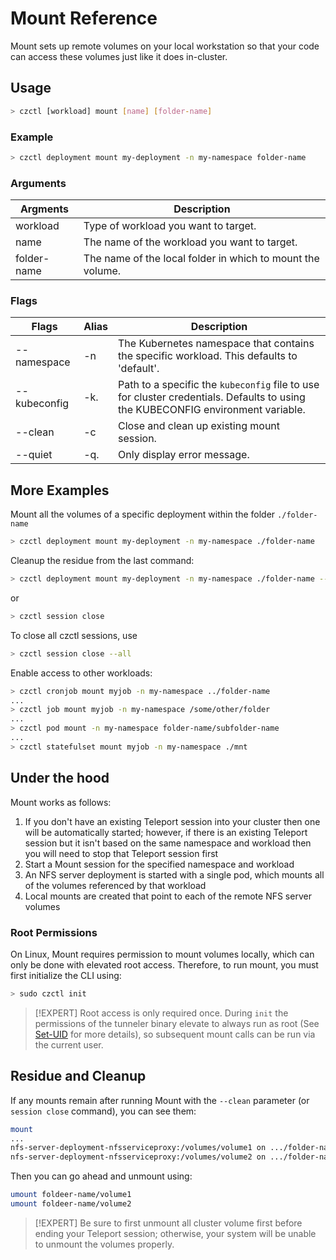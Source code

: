 # Mount Reference

Mount sets up remote volumes on your local workstation so that your code can access these volumes just like it does in-cluster.

## Usage

```bash
> czctl [workload] mount [name] [folder-name]
```

### Example

```bash
> czctl deployment mount my-deployment -n my-namespace folder-name
```

### Arguments

| Argments    | Description
| --------    | -----------
| workload    | Type of workload you want to target.
| name        | The name of the workload you want to target.
| folder-name | The name of the local folder in which to mount the volume.

### Flags

| Flags        | Alias | Description
| ------------ | ----- | -----------
| --namespace  | -n    | The Kubernetes namespace that contains the specific workload. This defaults to 'default'.
| --kubeconfig | -k.   | Path to a specific the `kubeconfig` file to use for cluster credentials. Defaults to using the KUBECONFIG environment variable.
| --clean      | -c    | Close and clean up existing mount session.
| --quiet      | -q.   | Only display error message.

## More Examples

Mount all the volumes of a specific deployment within the folder `./folder-name`
```bash
> czctl deployment mount my-deployment -n my-namespace ./folder-name
```
Cleanup the residue from the last command:
```bash
> czctl deployment mount my-deployment -n my-namespace ./folder-name --clean
```
or
```bash
> czctl session close
```
To close all czctl sessions, use
```bash
> czctl session close --all
```
Enable access to other workloads:
```bash
> czctl cronjob mount myjob -n my-namespace ../folder-name
...
> czctl job mount myjob -n my-namespace /some/other/folder
...
> czctl pod mount -n my-namespace folder-name/subfolder-name
...
> czctl statefulset mount myjob -n my-namespace ./mnt
```
## Under the hood

Mount works as follows:

1. If you don't have an existing Teleport session into your cluster then one will be automatically started; however, if there is an existing Teleport session but it isn't based on the same namespace and workload then you will need to stop that Teleport session first
1. Start a Mount session for the specified namespace and workload
1. An NFS server deployment is started with a single pod, which mounts all of the volumes referenced by that workload
1. Local mounts are created that point to each of the remote NFS server volumes

### Root Permissions

On Linux, Mount requires permission to mount volumes locally, which can only be done with elevated root access. Therefore, to run mount, you must first initialize the CLI using:

```bash
> sudo czctl init
```

> [!EXPERT]
> Root access is only required once. During `init` the permissions of the tunneler binary elevate to always run as root (See [Set-UID](https://en.wikipedia.org/wiki/Setuid) for more details), so subsequent mount calls can be run via the current user.

## Residue and Cleanup

If any mounts remain after running Mount with the `--clean` parameter (or `session close` command), you can see them:
```bash
mount
...
nfs-server-deployment-nfsserviceproxy:/volumes/volume1 on .../folder-name/volume1 (nfs)
nfs-server-deployment-nfsserviceproxy:/volumes/volume2 on .../folder-name/volume2 (nfs)
```

Then you can go ahead and unmount using:
```bash
umount foldeer-name/volume1
umount foldeer-name/volume2
```

> [!EXPERT]
> Be sure to first unmount all cluster volume first before ending your Teleport session; otherwise, your system will be unable to unmount the volumes properly.